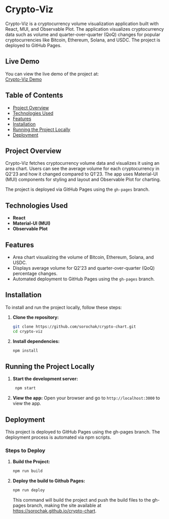 # Crypto-Viz

Crypto-Viz is a cryptocurrency volume visualization application built with React, MUI, and Observable Plot. The application visualizes cryptocurrency data such as volume and quarter-over-quarter (QoQ) changes for popular cryptocurrencies like Bitcoin, Ethereum, Solana, and USDC. The project is deployed to GitHub Pages.

## Live Demo

You can view the live demo of the project at:  
[Crypto-Viz Demo](https://sorochak.github.io/crypto-chart)

## Table of Contents

- [Project Overview](#project-overview)
- [Technologies Used](#technologies-used)
- [Features](#features)
- [Installation](#installation)
- [Running the Project Locally](#running-the-project-locally)
- [Deployment](#deployment)

## Project Overview

Crypto-Viz fetches cryptocurrency volume data and visualizes it using an area chart. Users can see the average volume for each cryptocurrency in Q2'23 and how it changed compared to Q1'23. The app uses Material-UI (MUI) components for styling and layout and Observable Plot for charting.

The project is deployed via GitHub Pages using the `gh-pages` branch.

## Technologies Used

- **React**
- **Material-UI (MUI)**
- **Observable Plot**

## Features

- Area chart visualizing the volume of Bitcoin, Ethereum, Solana, and USDC.
- Displays average volume for Q2'23 and quarter-over-quarter (QoQ) percentage changes.
- Automated deployment to GitHub Pages using the `gh-pages` branch.

## Installation

To install and run the project locally, follow these steps:

1. **Clone the repository:**
   ```bash
   git clone https://github.com/sorochak/crypto-chart.git
   cd crypto-viz
   ```
2. **Install dependencies:**
   ```bash
   npm install
   ```

## Running the Project Locally

1. **Start the development server:**
   ```bash
    npm start
   ```
2. **View the app:** Open your browser and go to `http://localhost:3000` to view the app.

## Deployment

This project is deployed to GitHub Pages using the gh-pages branch. The deployment process is automated via npm scripts.

### Steps to Deploy

1. **Build the Project:**

   ```bash
   npm run build
   ```

2. **Deploy the build to Github Pages:**
   ```bash
   npm run deploy
   ```
   This command will build the project and push the build files to the gh-pages branch, making the site available at https://sorochak.github.io/crypto-chart.
